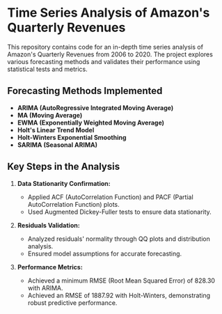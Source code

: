 # Time Series Analysis of Amazon's Quarterly Revenues

This repository contains code for an in-depth time series analysis of Amazon's Quarterly Revenues from 2006 to 2020. The project explores various forecasting methods and validates their performance using statistical tests and metrics.

## Forecasting Methods Implemented

- **ARIMA (AutoRegressive Integrated Moving Average)**
- **MA (Moving Average)**
- **EWMA (Exponentially Weighted Moving Average)**
- **Holt's Linear Trend Model**
- **Holt-Winters Exponential Smoothing**
- **SARIMA (Seasonal ARIMA)**

## Key Steps in the Analysis

1. **Data Stationarity Confirmation:**
   - Applied ACF (AutoCorrelation Function) and PACF (Partial AutoCorrelation Function) plots.
   - Used Augmented Dickey-Fuller tests to ensure data stationarity.

2. **Residuals Validation:**
   - Analyzed residuals' normality through QQ plots and distribution analysis.
   - Ensured model assumptions for accurate forecasting.

3. **Performance Metrics:**
   - Achieved a minimum RMSE (Root Mean Squared Error) of 828.30 with ARIMA.
   - Achieved an RMSE of 1887.92 with Holt-Winters, demonstrating robust predictive performance.

